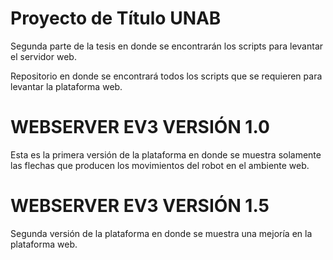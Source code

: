 # Proyecto de Título UNAB

Segunda parte de la tesis en donde se encontrarán los scripts para levantar el servidor web.

Repositorio en donde se encontrará todos los scripts que se requieren para levantar la plataforma web.

# WEBSERVER EV3 VERSIÓN 1.0

Esta es la primera versión de la plataforma en donde se muestra solamente las flechas que producen los movimientos del robot en el ambiente web.

# WEBSERVER EV3 VERSIÓN 1.5

Segunda versión de la plataforma en donde se muestra una mejoría en la plataforma web.
